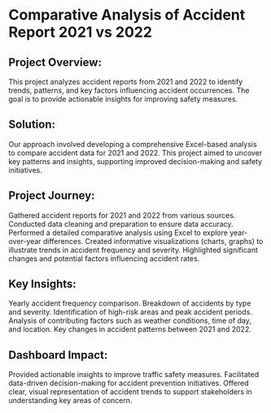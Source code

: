 
# Comparative Analysis of Accident Report 2021 vs 2022

## Project Overview:

This project analyzes accident reports from 2021 and 2022 to identify trends, patterns, and key factors influencing accident occurrences. The goal is to provide actionable insights for improving safety measures.

## Solution:

Our approach involved developing a comprehensive Excel-based analysis to compare accident data for 2021 and 2022. This project aimed to uncover key patterns and insights, supporting improved decision-making and safety initiatives.

## Project Journey:
Gathered accident reports for 2021 and 2022 from various sources.
Conducted data cleaning and preparation to ensure data accuracy.
Performed a detailed comparative analysis using Excel to explore year-over-year differences.
Created informative visualizations (charts, graphs) to illustrate trends in accident frequency and severity.
Highlighted significant changes and potential factors influencing accident rates.

## Key Insights:
Yearly accident frequency comparison.
Breakdown of accidents by type and severity.
Identification of high-risk areas and peak accident periods.
Analysis of contributing factors such as weather conditions, time of day, and location.
Key changes in accident patterns between 2021 and 2022.

## Dashboard Impact:
Provided actionable insights to improve traffic safety measures.
Facilitated data-driven decision-making for accident prevention initiatives.
Offered clear, visual representation of accident trends to support stakeholders in understanding key areas of concern.

